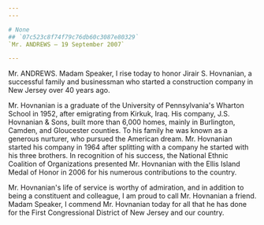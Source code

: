 ```yaml
---
---

# None
## `07c523c8f74f79c76db60c3087e80329`
`Mr. ANDREWS — 19 September 2007`

---
```



Mr. ANDREWS. Madam Speaker, I rise today to honor Jirair S. 
Hovnanian, a successful family and businessman who started a 
construction company in New Jersey over 40 years ago.

Mr. Hovnanian is a graduate of the University of Pennsylvania's 
Wharton School in 1952, after emigrating from Kirkuk, Iraq. His 
company, J.S. Hovnanian & Sons, built more than 6,000 homes, mainly in 
Burlington, Camden, and Gloucester counties. To his family he was known 
as a generous nurturer, who pursued the American dream. Mr. Hovnanian 
started his company in 1964 after splitting with a company he started 
with his three brothers. In recognition of his success, the National 
Ethnic Coalition of Organizations presented Mr. Hovnanian with the 
Ellis Island Medal of Honor in 2006 for his numerous contributions to 
the country.

Mr. Hovnanian's life of service is worthy of admiration, and in 
addition to being a constituent and colleague, I am proud to call Mr. 
Hovnanian a friend. Madam Speaker, I commend Mr. Hovnanian today for 
all that he has done for the First Congressional District of New Jersey 
and our country.
